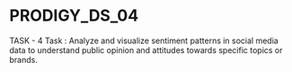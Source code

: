 # PRODIGY_DS_04
TASK - 4
Task : Analyze and visualize sentiment patterns in social media data to understand public opinion and attitudes towards specific topics or brands.
